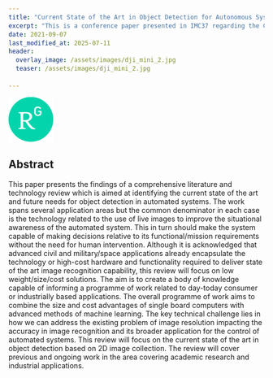 ```yaml
---
title: "Current State of the Art in Object Detection for Autonomous Systems"
excerpt: "This is a conference paper presented in IMC37 regarding the Current State of the Art in Object Detection for Autonomous Systems"
date: 2021-09-07
last_modified_at: 2025-07-11
header:
  overlay_image: /assets/images/dji_mini_2.jpg
  teaser: /assets/images/dji_mini_2.jpg

---
```

[![ResearchGate](/assets/images/ResearchGate_logo.png)](https://www.researchgate.net/publication/354786902_Current_State_of_the_Art_in_Object_Detection_for_Autonomous_Systems)
## Abstract
This paper presents the findings of a comprehensive literature and technology review which is aimed at identifying the current state of the art and future needs for object detection in automated systems. The work spans several application areas but the common denominator in each case is the technology related to the use of live images to improve the situational awareness of the automated system. This in turn should make the system capable of making decisions relative to its functional/mission requirements without the need for human intervention. Although it is acknowledged that advanced civil and military/space applications already encapsulate the technology or high-cost hardware and functionality required to deliver state of the art image recognition capability, this review will focus on low weight/size/cost solutions. The aim is to create a body of knowledge capable of informing a programme of work related to day-today consumer or industrially based applications. The overall programme of work aims to combine the size and cost advantages of single board computers with advanced methods of machine learning. The key technical challenge lies in how we can address the existing problem of image resolution impacting the accuracy in image recognition and its broader application for the control of automated systems. This review will focus on the current state of the art in object detection based on 2D image collection. The review will cover previous and ongoing work in the area covering academic research and industrial applications.
